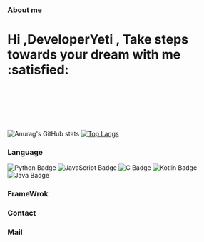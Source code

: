 ### About me
<h1 align="left">Hi ,DeveloperYeti , Take steps towards your dream with me :satisfied: </h1> 
<div>
  <br>
  <br>
  <br>
  <br>
  <br>
</div>



![Anurag's GitHub stats](https://github-readme-stats.vercel.app/api?username=DeveloperYeti&show_icons=true&theme=radical)
[![Top Langs](https://github-readme-stats.vercel.app/api/top-langs/?username=DeveloperYeti&layout=compact)](https://github.com/delay-100/github-readme-stats)

### Language

![Python Badge](https://img.shields.io/badge/Python-3776AB?style=flat-square&logo=Python&logoColor=white)
![JavaScript Badge](https://img.shields.io/badge/JavaScript-F7DF1E?style=flat-square&logo=JavaScript&logoColor=black)
![C Badge](https://img.shields.io/badge/C-A8B9CC?style=flat-square&logo=C&logoColor=white)
![Kotlin Badge](https://img.shields.io/badge/Kotlin-0095D5?style=flat-square&logo=Kotlin&logoColor=white)
![Java Badge](https://img.shields.io/badge/Java-007396?style=flat-square&logo=Java&logoColor=white)

### FrameWrok

### Contact 


### Mail


